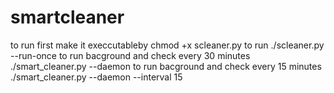 # smartcleaner
to run first make it execcutableby 
chmod +x scleaner.py
to run 
./scleaner.py --run-once
to run bacground and check every 30 minutes 
./smart_cleaner.py --daemon
to run bacground and check every 15 minutes 
./smart_cleaner.py --daemon --interval 15